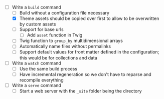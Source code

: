 - [ ] Write a `build` command
    - [ ] Build without a configuration file necessary
    - [x] Theme assets should be copied over first to allow to be overwritten by custom assets
    - [ ] Support for base urls
        - [ ] Add `asset` function in Twig
    - [ ] Twig function to `group_by` multidimensional arrays
    - [ ] Automatically name files without permalinks
    - [ ] Support default values for front matter defined in the configuration; this would be for collections and data
- [ ] Write a `watch` command
    - [ ] Use the same build process
    - [ ] Have incremental regeneration so we don't have to reparse and recompile everything
- [ ] Write a `serve` command
    - [ ] Start a web server with the `_site` folder being the directory
